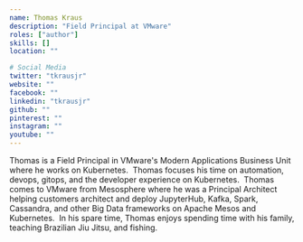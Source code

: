 ```yaml
---
name: Thomas Kraus
description: "Field Principal at VMware"
roles: ["author"]
skills: []
location: ""

# Social Media 
twitter: "tkrausjr"
website: ""
facebook: ""
linkedin: "tkrausjr"
github: ""
pinterest: ""
instagram: ""
youtube: ""
---
```

<!-- markdownlint-disable MD041-->
Thomas is a Field Principal in VMware's Modern Applications Business Unit where he works on Kubernetes.  Thomas focuses his time on automation, devops, gitops, and the developer experience on Kubernetes.  Thomas comes to VMware from Mesosphere where he was a Principal Architect helping customers architect and deploy JupyterHub, Kafka, Spark, Cassandra, and other Big Data frameworks on Apache Mesos and Kubernetes.  In his spare time, Thomas enjoys spending time with his family, teaching Brazilian Jiu Jitsu, and fishing.  

<!--more-->
